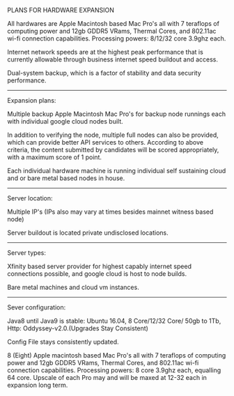 PLANS FOR HARDWARE EXPANSION

All hardwares are Apple Macintosh based Mac Pro's all with 7 teraflops of computing power and 12gb GDDR5 VRams, Thermal Cores, and 802.11ac wi-fi connection capabilities. Processing powers: 8/12/32 core 3.9ghz each.

Internet network speeds are at the highest peak performance that is currently allowable through business internet speed buildout and access.

Dual-system backup, which is a factor of stability and data security performance.

--------

Expansion plans:

Multiple backup Apple Macintosh Mac Pro's for backup node runnings each with individual google cloud nodes built.

In addition to verifying the node, multiple full nodes can also be provided, which can provide better API services to others.
According to above criteria, the content submitted by candidates will be scored appropriately, with a maximum score of 1 point.

Each individual hardware machine is running individual self sustaining cloud and or bare metal based nodes in house.

--------

Server location:

Multiple IP's (IPs also may vary at times besides mainnet witness based node)

Server buildout is located private undisclosed locations.

--------

Server types:

Xfinity based server provider for highest capably internet speed connections possible, and google cloud is host to node builds.

Bare metal machines and cloud vm instances.

--------

Sever configuration:

Java8 until Java9 is stable: Ubuntu 16.04, 8 Core/12/32 Core/ 50gb to 1Tb, Http: Oddyssey-v2.0.(Upgrades Stay Consistent)

Config File stays consistently updated.

8 (Eight) Apple macintosh based Mac Pro's all with 7 teraflops of computing power and 12gb GDDR5 VRams, Thermal Cores, and 802.11ac wi-fi connection capabilities. Processing powers: 8 core 3.9ghz each, equalling 64 core. Upscale of each Pro may and will be maxed at 12-32 each in expansion long term.
